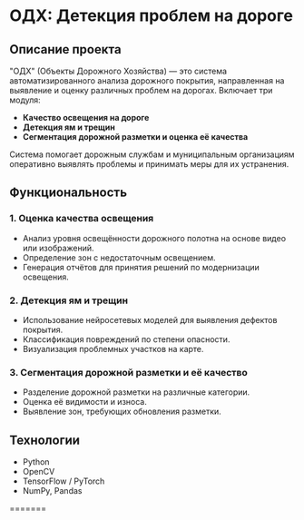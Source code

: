 # ОДХ: Детекция проблем на дороге

## Описание проекта
"ОДХ" (Объекты Дорожного Хозяйства) — это система автоматизированного анализа дорожного покрытия, направленная на выявление и оценку различных проблем на дорогах. Включает три модуля:
- **Качество освещения на дороге**
- **Детекция ям и трещин**
- **Сегментация дорожной разметки и оценка её качества**

Система помогает дорожным службам и муниципальным организациям оперативно выявлять проблемы и принимать меры для их устранения.

## Функциональность
### 1. Оценка качества освещения
- Анализ уровня освещённости дорожного полотна на основе видео или изображений.
- Определение зон с недостаточным освещением.
- Генерация отчётов для принятия решений по модернизации освещения.

### 2. Детекция ям и трещин
- Использование нейросетевых моделей для выявления дефектов покрытия.
- Классификация повреждений по степени опасности.
- Визуализация проблемных участков на карте.

### 3. Сегментация дорожной разметки и её качество
- Разделение дорожной разметки на различные категории.
- Оценка её видимости и износа.
- Выявление зон, требующих обновления разметки.

## Технологии
- Python
- OpenCV
- TensorFlow / PyTorch
- NumPy, Pandas

=======
